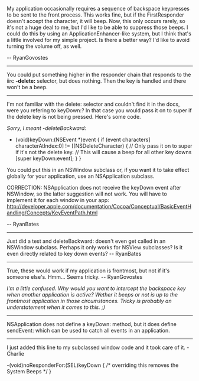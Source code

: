My application occasionally requires a sequence of backspace keypresses to be sent to the front process. This works fine, but if the FirstResponder doesn't accept the character, it will beep. Now, this only occurs rarely, so it's not a huge deal to me, but I'd like to be able to suppress those beeps. I could do this by using an ApplicationEnhancer-like system, but I think that's a little involved for my simple project. Is there a better way? I'd like to avoid turning the volume off, as well.

-- RyanGovostes

----

You could put something higher in the responder chain that responds to the iirc **-delete:** selector, but does nothing. Then the key is handled and there won't be a beep.

----

I'm not familiar with the     delete: selector and couldn't find it in the docs, were you refering to     keyDown:? In that case you would pass it on to     super if the delete key is not being pressed. Here's some code.

*Sorry, I meant -deleteBackward:*

    
- (void)keyDown:(NSEvent *)event
{
	if (event characters] characterAtIndex:0] != [[NSDeleteCharacter) {
		// Only pass it on to super if it's not the delete key.
		// This will cause a beep for all other key downs
		[super keyDown:event];
	}
}


You could put this in an NSWindow subclass or, if you want it to take effect globally for your application, use an NSApplication subclass.

CORRECTION: NSApplication does not receive the keyDown event after NSWindow, so the latter suggestion will not work. You will have to implement it for each window in your app: http://developer.apple.com/documentation/Cocoa/Conceptual/BasicEventHandling/Concepts/KeyEventPath.html

-- RyanBates

----

Just did a test and     deleteBackward: doesn't even get called in an NSWindow subclass. Perhaps it only works for NSView subclasses? Is it even directly related to key down events? -- RyanBates

----

True, these would work if my application is frontmost, but not if it's someone else's. Hmm... Seems tricky. -- RyanGovostes

*I'm a little confused. Why would you want to intercept the backspace key when another application is active? Wether it beeps or not is up to the frontmost application in those circumstances. Tricky is probably an understatement when it comes to this. ;)*

----

NSApplication does not define a     keyDown: method, but it does define     sendEvent: which can be used to catch all events in an application.

----
I just added this line to my subclassed window code and it took care of it. - Charlie

    
-(void)noResponderFor:(SEL)keyDown { /* overriding this removes the System Beeps */ }
